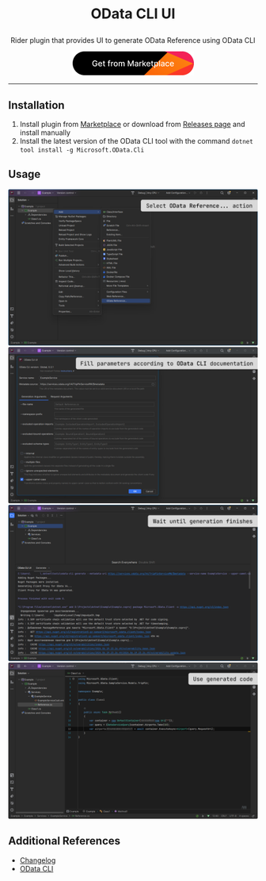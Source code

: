 # <p align="center"> OData CLI UI </p>

<p align="center"> Rider plugin that provides UI to generate OData Reference using OData CLI </p>

<p align="center">
  <a href="https://plugins.jetbrains.com/plugin/24117-odata-cli-ui" target="_blank">
    <img src="/img/marketplace.png" alt="Marketplace link">
  </a>
</p>

---

## Installation

1. Install plugin from [Marketplace](https://plugins.jetbrains.com/plugin/24117-odata-cli-ui) or download from [Releases page](https://github.com/ellizio/odata-cli-ui/releases) and install manually
2. Install the latest version of the OData CLI tool with the command `dotnet tool install -g Microsoft.OData.Cli`

## Usage

![](/img/step1.png)
![](/img/step2.png)
![](/img/step3.png)
![](/img/step4.png)

## Additional References

- [Changelog](https://github.com/ellizio/odata-cli-ui/blob/master/CHANGELOG.md)
- [OData CLI](https://learn.microsoft.com/en-us/odata/odatacli/getting-started)
